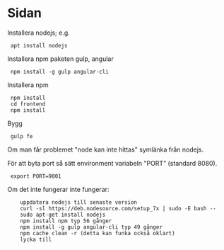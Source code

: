 # Sidan

Installera nodejs; e.g.
```
 apt install nodejs
```

Installera npm paketen gulp, angular
```
 npm install -g gulp angular-cli
```

Installera npm
```
 npm install
 cd frontend
 npm install
```

Bygg
```
 gulp fe
```

Om man får problemet "node kan inte hittas" symlänka från nodejs.

För att byta port så sätt environment variabeln "PORT" (standard 8080).
```
 export PORT=9001
```

Om det inte fungerar  inte fungerar:
```
	uppdatera nodejs till senaste version
	curl -sl https://deb.nodesource.com/setup_7x | sudo -E bash --
	sudo apt-get install nodejs
	npm install npm typ 56 gånger
	npm install -g gulp angular-cli typ 49 gånger
	npm cache clean -r (detta kan funka också oklart)
	lycka till
```
